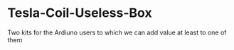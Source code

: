 # Tesla-Coil-Useless-Box
Two kits for the Ardiuno users to which we can add value at least to one of them
